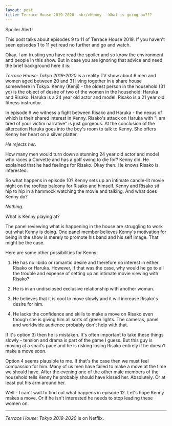 ```yaml
---
layout: post
title: Terrace House 2019-2020 -<br/>Kenny - What is going on??? 
---
```


<div class="message">
  Spoiler Alert!  
  
  This post talks about episodes 9 to 11 of Terrace House 2019.  If you haven't seen episodes 1 to 11 yet read no further
  and go and watch.
</div>

Okay.  I am trusting you have read the spoiler and so know the environment and people in this show.  But in case you are 
ignoring that advice and need the brief background here it is:

_Terrace House: Tokyo 2019-2020_ is a reality TV show about 6 men and women aged between 20 and 31 living together in a 
share house somewhere in Tokyo.  Kenny (Kenji) - the oldest person in the household (31 yo) is the object of desire of 
two of the women in the household: Haruka and Risako.  Haruka is a 24 year old actor and model.  Risako is a 21 year old fitness 
instructor.

In episode 9 we witness a fight between Risako and Haruka - the nexus of which is their shared interest in Kenny. 
Risako's attack on Haruka with "I am tired of your victim narrative" is just gorgeous.  At the conclusion of the 
altercation Haruka goes into the boy's room to talk to Kenny.  She offers Kenny her heart on a silver platter.

_He rejects her_.

How many men would turn down a stunning 24 year old actor and model who races a Corvette and has a golf swing to die for?  Kenny did.  He explained that he had feelings for Risako.  Okay then. He knows
Risako is interested.

So what happens in episode 10?  Kenny sets up an intimate candle-lit movie night on the rooftop balcony for Risako and 
himself.  Kenny and Risako sit hip to hip in a hammock watching the movie and talking.  And what does Kenny do? 

_Nothing_.  

What is Kenny playing at?

The panel reviewing what is happening in the house are struggling to work out what Kenny is doing.  One panel member believes Kenny's motivation for being in the show is merely to promote his band and his self image.
That might be the case.

Here are some other possibilities for Kenny:

 1) He has no libido or romantic desire and therefore no interest in either Risako or Haruka.  However, if that was
 the case, why would he go to all the trouble and expense of setting up an intimate movie viewing with Risako?
 
 2) He is in an undisclosed exclusive relationship with another woman. 
 
 3) He believes that it is cool to move slowly and it will increase Risako's desire for him.
 
 4) He lacks the confidence and skills to make a move on Risako even though she is giving him all sorts
 of green lights.  The cameras, panel and worldwide audience probably don't help with that.

If it's option 3) then he is mistaken.  It's often important to take these things slowly - tension and drama is part of 
the game I guess.  But this guy is moving at a snail's pace and he is risking losing Risako entirely if he doesn't make a move soon.

Option 4 seems plausible to me.  If that's the case then we must feel compassion for him.  Many of us 
men have failed to make a move at the time we should have.  After the evening one of the other male members of the 
household tells Kenny he probably should have kissed her.  Absolutely.  Or at least put his arm around her.
 
Well - I can't wait to find out what happens in episode 12.  Let's hope Kenny makes a move.  Or if he isn't interested
he needs to stop leading these women on.

----
 
_Terrace House: Tokyo 2019-2020_ is on Netflix.
